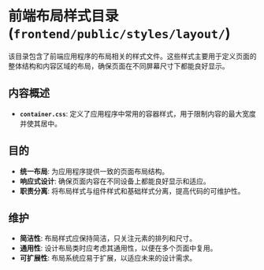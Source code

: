 # 前端布局样式目录 (`frontend/public/styles/layout/`)

该目录包含了前端应用程序的布局相关的样式文件。这些样式主要用于定义页面的整体结构和内容区域的布局，确保页面在不同屏幕尺寸下都能良好显示。

## 内容概述

-   **`container.css`**: 定义了应用程序中常用的容器样式，用于限制内容的最大宽度并使其居中。

## 目的

-   **统一布局**: 为应用程序提供一致的页面布局结构。
-   **响应式设计**: 确保页面内容在不同设备上都能良好显示和适应。
-   **职责分离**: 将布局样式与组件样式和基础样式分离，提高代码的可维护性。

## 维护

-   **简洁性**: 布局样式应保持简洁，只关注元素的排列和尺寸。
-   **通用性**: 设计布局类时应考虑其通用性，以便在多个页面中复用。
-   **可扩展性**: 布局系统应易于扩展，以适应未来的设计需求。
